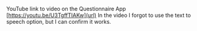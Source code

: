 YouTube link to video on the Questionnaire App
[https://youtu.be/U3TgffTIAKw](url)
In the video I forgot to use the text to speech option, but I can confirm it works.
